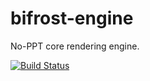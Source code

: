 # bifrost-engine
No-PPT core rendering engine.

[![Build Status](https://travis-ci.org/litecodes/bifrost-engine.svg?branch=master)](https://travis-ci.org/litecodes/bifrost-engine)